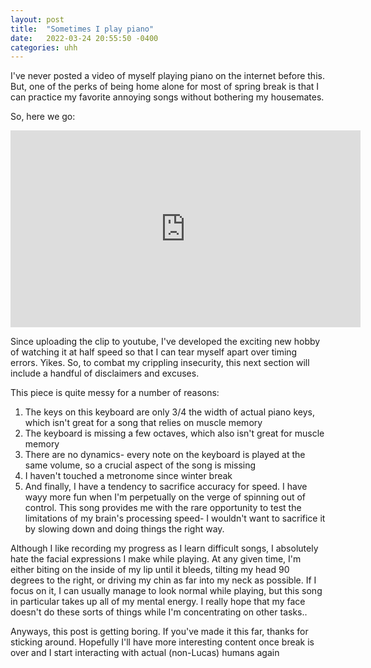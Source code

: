 ```yaml
---
layout: post
title:  "Sometimes I play piano"
date:   2022-03-24 20:55:50 -0400
categories: uhh
---
```


I've never posted a video of myself playing piano on the internet before this.  But, one of the perks of being home alone for most of spring break is that I can practice my favorite annoying songs without bothering my housemates.
<!-- more -->
So, here we go:


<iframe width="560" height="315" src="https://www.youtube.com/embed/38TvqtEmYPI" title="YouTube video player" frameborder="0" allow="accelerometer; autoplay; clipboard-write; encrypted-media; gyroscope; picture-in-picture" allowfullscreen></iframe>


Since uploading the clip to youtube, I've developed the exciting new hobby of watching it at half speed so that I can tear myself apart over timing errors.  Yikes.  So, to combat my crippling insecurity, this next section will include a handful of disclaimers and excuses.

This piece is quite messy for a number of reasons: 
1. The keys on this keyboard are only 3/4 the width of actual piano keys, which isn't great for a song that relies on muscle memory
2. The keyboard is missing a few octaves, which also isn't great for muscle memory
3. There are no dynamics- every note on the keyboard is played at the same volume, so a crucial aspect of the song is missing
4. I haven't touched a metronome since winter break
5. And finally, I have a tendency to sacrifice accuracy for speed.  I have wayy more fun when I'm perpetually on the verge of spinning out of control.  This song provides me with the rare opportunity to test the limitations of my brain's processing speed- I wouldn't want to sacrifice it by slowing down and doing things the right way. 

Although I like recording my progress as I learn difficult songs, I absolutely hate the facial expressions I make while playing.  At any given time, I'm either biting on the inside of my lip until it bleeds, tilting my head 90 degrees to the right, or driving my chin as far into my neck as possible.  If I focus on it, I can usually manage to look normal while playing, but this song in particular takes up all of my mental energy.  I really hope that my face doesn't do these sorts of things while I'm concentrating on other tasks..

Anyways, this post is getting boring.  If you've made it this far, thanks for sticking around.  Hopefully I'll have more interesting content once break is over and I start interacting with actual (non-Lucas) humans again